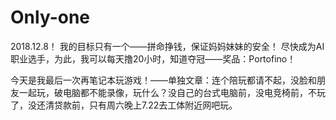 # Only-one
2018.12.8！
我的目标只有一个——拼命挣钱，保证妈妈妹妹的安全！
尽快成为AI职业选手，为此，我可以每天撸20小时，知道夺冠——奖品：Portofino！

今天是我最后一次再笔记本玩游戏！——单独文章：连个陪玩都请不起，没脸和朋友一起玩，破电脑都不能录像，玩什么？没自己的台式电脑前，没电竞椅前，不玩了，没还清贷款前，只有周六晚上7.22去工体附近网吧玩。
